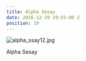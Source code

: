 ```yaml
---
title: Alpha Sesay
date: 2016-12-29 19:55:00 Z
position: 19
---
```


![alpha_ssay12.jpg](/uploads/alpha_ssay12.jpg)

Alpha Sesay